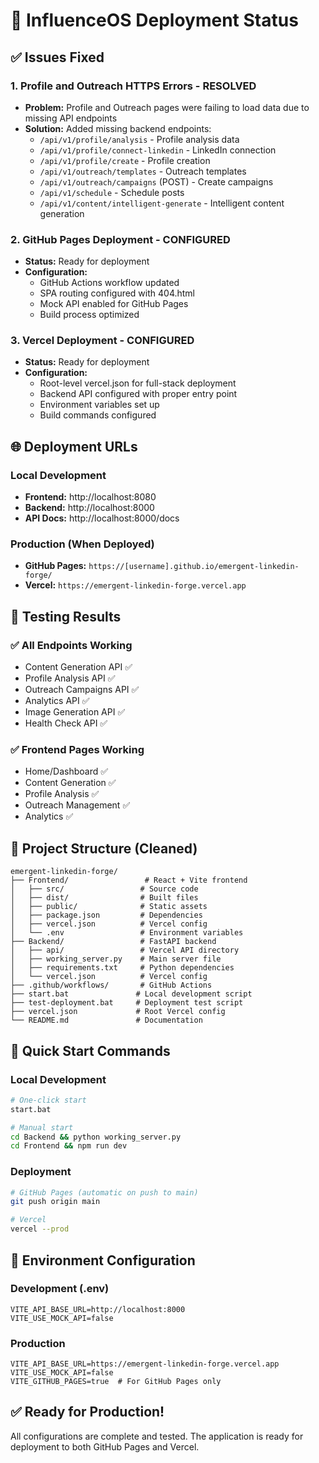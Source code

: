 # 🚀 InfluenceOS Deployment Status

## ✅ Issues Fixed

### 1. Profile and Outreach HTTPS Errors - RESOLVED
- **Problem:** Profile and Outreach pages were failing to load data due to missing API endpoints
- **Solution:** Added missing backend endpoints:
  - `/api/v1/profile/analysis` - Profile analysis data
  - `/api/v1/profile/connect-linkedin` - LinkedIn connection
  - `/api/v1/profile/create` - Profile creation
  - `/api/v1/outreach/templates` - Outreach templates
  - `/api/v1/outreach/campaigns` (POST) - Create campaigns
  - `/api/v1/schedule` - Schedule posts
  - `/api/v1/content/intelligent-generate` - Intelligent content generation

### 2. GitHub Pages Deployment - CONFIGURED
- **Status:** Ready for deployment
- **Configuration:** 
  - GitHub Actions workflow updated
  - SPA routing configured with 404.html
  - Mock API enabled for GitHub Pages
  - Build process optimized

### 3. Vercel Deployment - CONFIGURED
- **Status:** Ready for deployment
- **Configuration:**
  - Root-level vercel.json for full-stack deployment
  - Backend API configured with proper entry point
  - Environment variables set up
  - Build commands configured

## 🌐 Deployment URLs

### Local Development
- **Frontend:** http://localhost:8080
- **Backend:** http://localhost:8000
- **API Docs:** http://localhost:8000/docs

### Production (When Deployed)
- **GitHub Pages:** `https://[username].github.io/emergent-linkedin-forge/`
- **Vercel:** `https://emergent-linkedin-forge.vercel.app`

## 🧪 Testing Results

### ✅ All Endpoints Working
- Content Generation API ✅
- Profile Analysis API ✅
- Outreach Campaigns API ✅
- Analytics API ✅
- Image Generation API ✅
- Health Check API ✅

### ✅ Frontend Pages Working
- Home/Dashboard ✅
- Content Generation ✅
- Profile Analysis ✅
- Outreach Management ✅
- Analytics ✅

## 📁 Project Structure (Cleaned)
```
emergent-linkedin-forge/
├── Frontend/                 # React + Vite frontend
│   ├── src/                 # Source code
│   ├── dist/                # Built files
│   ├── public/              # Static assets
│   ├── package.json         # Dependencies
│   ├── vercel.json          # Vercel config
│   └── .env                 # Environment variables
├── Backend/                 # FastAPI backend
│   ├── api/                 # Vercel API directory
│   ├── working_server.py    # Main server file
│   ├── requirements.txt     # Python dependencies
│   └── vercel.json          # Vercel config
├── .github/workflows/       # GitHub Actions
├── start.bat               # Local development script
├── test-deployment.bat     # Deployment test script
├── vercel.json             # Root Vercel config
└── README.md               # Documentation
```

## 🚀 Quick Start Commands

### Local Development
```bash
# One-click start
start.bat

# Manual start
cd Backend && python working_server.py
cd Frontend && npm run dev
```

### Deployment
```bash
# GitHub Pages (automatic on push to main)
git push origin main

# Vercel
vercel --prod
```

## 🔧 Environment Configuration

### Development (.env)
```env
VITE_API_BASE_URL=http://localhost:8000
VITE_USE_MOCK_API=false
```

### Production
```env
VITE_API_BASE_URL=https://emergent-linkedin-forge.vercel.app
VITE_USE_MOCK_API=false
VITE_GITHUB_PAGES=true  # For GitHub Pages only
```

## ✅ Ready for Production!
All configurations are complete and tested. The application is ready for deployment to both GitHub Pages and Vercel.
